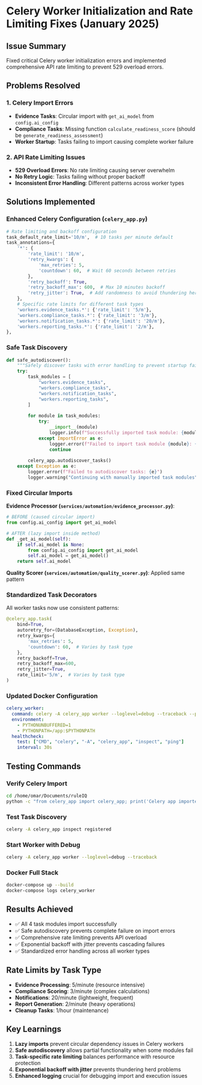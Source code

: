# Celery Worker Initialization and Rate Limiting Fixes (January 2025)

## Issue Summary
Fixed critical Celery worker initialization errors and implemented comprehensive API rate limiting to prevent 529 overload errors.

## Problems Resolved

### 1. Celery Import Errors
- **Evidence Tasks**: Circular import with `get_ai_model` from `config.ai_config`
- **Compliance Tasks**: Missing function `calculate_readiness_score` (should be `generate_readiness_assessment`)
- **Worker Startup**: Tasks failing to import causing complete worker failure

### 2. API Rate Limiting Issues  
- **529 Overload Errors**: No rate limiting causing server overwhelm
- **No Retry Logic**: Tasks failing without proper backoff
- **Inconsistent Error Handling**: Different patterns across worker types

## Solutions Implemented

### Enhanced Celery Configuration (`celery_app.py`)
```python
# Rate limiting and backoff configuration
task_default_rate_limit='10/m',  # 10 tasks per minute default
task_annotations={
    '*': {
        'rate_limit': '10/m',
        'retry_kwargs': {
            'max_retries': 5,
            'countdown': 60,  # Wait 60 seconds between retries
        },
        'retry_backoff': True,
        'retry_backoff_max': 600,  # Max 10 minutes backoff
        'retry_jitter': True,  # Add randomness to avoid thundering herd
    },
    # Specific rate limits for different task types
    'workers.evidence_tasks.*': {'rate_limit': '5/m'},
    'workers.compliance_tasks.*': {'rate_limit': '3/m'},
    'workers.notification_tasks.*': {'rate_limit': '20/m'},
    'workers.reporting_tasks.*': {'rate_limit': '2/m'},
},
```

### Safe Task Discovery
```python
def safe_autodiscover():
    """Safely discover tasks with error handling to prevent startup failures."""
    try:
        task_modules = [
            "workers.evidence_tasks",
            "workers.compliance_tasks", 
            "workers.notification_tasks",
            "workers.reporting_tasks",
        ]
        
        for module in task_modules:
            try:
                __import__(module)
                logger.info(f"Successfully imported task module: {module}")
            except ImportError as e:
                logger.error(f"Failed to import task module {module}: {e}")
                continue
        
        celery_app.autodiscover_tasks()
    except Exception as e:
        logger.error(f"Failed to autodiscover tasks: {e}")
        logger.warning("Continuing with manually imported task modules")
```

### Fixed Circular Imports
**Evidence Processor (`services/automation/evidence_processor.py`)**:
```python
# BEFORE (caused circular import)
from config.ai_config import get_ai_model

# AFTER (lazy import inside method)
def _get_ai_model(self):
    if self.ai_model is None:
        from config.ai_config import get_ai_model
        self.ai_model = get_ai_model()
    return self.ai_model
```

**Quality Scorer (`services/automation/quality_scorer.py`)**: Applied same pattern

### Standardized Task Decorators
All worker tasks now use consistent patterns:
```python
@celery_app.task(
    bind=True,
    autoretry_for=(DatabaseException, Exception),
    retry_kwargs={
        'max_retries': 5,
        'countdown': 60,  # Varies by task type
    },
    retry_backoff=True,
    retry_backoff_max=600,
    retry_jitter=True,
    rate_limit='5/m',  # Varies by task type
)
```

### Updated Docker Configuration
```yaml
celery_worker:
  command: celery -A celery_app worker --loglevel=debug --traceback --pool=solo
  environment:
    - PYTHONUNBUFFERED=1
    - PYTHONPATH=/app:$PYTHONPATH
  healthcheck:
    test: ["CMD", "celery", "-A", "celery_app", "inspect", "ping"]
    interval: 30s
```

## Testing Commands

### Verify Celery Import
```bash
cd /home/omar/Documents/ruleIQ
python -c "from celery_app import celery_app; print('Celery app imported successfully')"
```

### Test Task Discovery
```bash
celery -A celery_app inspect registered
```

### Start Worker with Debug
```bash
celery -A celery_app worker --loglevel=debug --traceback
```

### Docker Full Stack
```bash
docker-compose up --build
docker-compose logs celery_worker
```

## Results Achieved
- ✅ All 4 task modules import successfully
- ✅ Safe autodiscovery prevents complete failure on import errors  
- ✅ Comprehensive rate limiting prevents API overload
- ✅ Exponential backoff with jitter prevents cascading failures
- ✅ Standardized error handling across all worker types

## Rate Limits by Task Type
- **Evidence Processing**: 5/minute (resource intensive)
- **Compliance Scoring**: 3/minute (complex calculations)
- **Notifications**: 20/minute (lightweight, frequent)
- **Report Generation**: 2/minute (heavy operations)
- **Cleanup Tasks**: 1/hour (maintenance)

## Key Learnings
1. **Lazy imports** prevent circular dependency issues in Celery workers
2. **Safe autodiscovery** allows partial functionality when some modules fail
3. **Task-specific rate limiting** balances performance with resource protection
4. **Exponential backoff with jitter** prevents thundering herd problems
5. **Enhanced logging** crucial for debugging import and execution issues